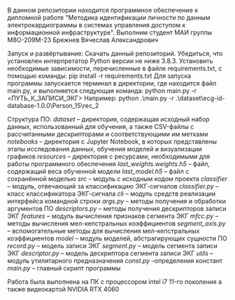 В данном репозитории находится программное обеспечение к дипломной работе "Методика идентификации личности по данным электрокардиограммы в системах управления доступом к информационной инфраструктуре". Выполним студент МАИ группы М8O-209М-23 Брежнев Вячеслав Александрович

Запуск и развёртывание:
Скачать данный репозиторий.
Убедиться, что установлен интерпретатор Python версии не ниже 3.8.3.
Установить необходимые зависимости, перечисленные в файле requirements.txt, с помощью команды: pip install -r requirements.txt
Для запуска программы запускается терминал в директории, где находится файл main.py, и выполняется следующая команда:
python main.py -r <ПУТЬ_К_ЗАПИСИ_ЭКГ>
Например:
python .\main.py -r .\dataset\ecg-id-database-1.0.0\Person_15\rec_2


Структура ПО:
*dataset* – директория, содержащая исходный набор данных, использованный для обучения, а также CSV-файлы с рассчитанными дескрипторами и соответствующими им метками
*notebooks* – директория с Jupyter Notebook, в которых представлены этапы исследования данных, обучения моделей и визуализации графиков
*resources* – директория с ресурсами, необходимыми для работы программного обеспечения
*last_weights.weights.h5* – файл, содержащий веса обученной модели
*last_model.h5* – файл c сохранённой моделью
*src* – модуль с исходным кодом проекта
*classifier* – модуль, отвечающий за классификацию ЭКГ-сигналов
*classifier.py* – класс классификатора ЭКГ-сигнала
*cli* – модуль средств реализации интерфейса командной строки
*args.py* – методы получения и обработки аргументов ПО
*descriptors.py* – методы получения дескрипторов записи ЭКГ
*features* – модуль вычисления признаков сегмента ЭКГ
*mfcc.py* – методы вычисления мел-кепстральных коэффициентов
*segment_axis.py* – вспомогательные методы для вычисления мел-кепстральных коэффициентов
*model* – модуль моделей, абстрагирующих сущности ПО
*record.py* – модель записи ЭКГ
*segment.py* – модель сегмента записи ЭКГ
*descriptor.py* – модель дескриптора сегмента записи ЭКГ
*utils* – модуль утилитарного предназначения
*const.py* –определения констант
*main.py* – главный скрипт программы

Работа была выполнена на ПК с процессором intel i7 11-го поколения а также видеокартой NVIDIA RTX 4060